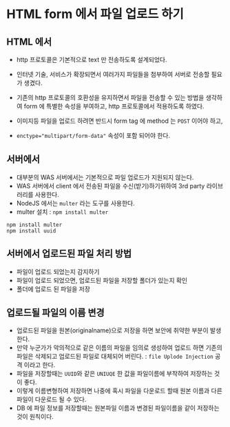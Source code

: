 # HTML form 에서 파일 업로드 하기

## HTML 에서

- http 프로토콜은 기본적으로 text 만 전송하도록 설계되었다.
- 인터넷 기술, 서비스가 확장되면서 여러가지 파일들을 첨부하여 서버로 전송할 필요가 생겼다.
- 기존의 http 프로토콜의 호환성을 유지하면서 파일을 전송할 수 있는 방법을 생각하여 form 에 특별한 속성을 부여하고, http 프로토콜에서 적용하도록 하였다.

- 이미지등 파일을 업로드 하려면 반드시 form tag 에 method 는 `POST` 이어야 하고,
- `enctype="multipart/form-data"` 속성이 포함 되어야 한다.

## 서버에서

- 대부분의 WAS 서버에서는 기본적으로 파일 업로드가 지원되지 않는다.
- WAS 서버에서 client 에서 전송된 파일을 수신(받기)하기위하여 3rd party 라이브러리를 사용한다.
- NodeJS 에서는 `multer` 라는 도구를 사용한다.
- multer 설치 : `npm install multer`

```baseh
npm install multer
npm install uuid
```

## 서버에서 업로드된 파일 처리 방법

- 파일이 업로드 되었는지 감지하기
- 파일이 업로드 되었으면, 업로드된 파일을 저장할 폴더가 있는지 확인
- 폴더에 업로드 된 파일을 저장

## 업로드될 파일의 이름 변경

- 업로드된 파일을 원본(originalname)으로 저장을 하면 보안에 취약한 부분이 발생한다.
- 만약 누군가가 악의적으로 같은 이름의 파일을 임의로 생성하여 업로드 하면 기존의 파일은 삭제되고 업로드된 파일로 대체되어 버린다. : `file Uplode Injection` 공격 이라고 한다.
- 파일을 저장할때는 `UUID`와 같은 `UNIUQE` 한 값을 파일이름에 부착하여 저장하는 것이 좋다.
- 이렇게 이름변형하여 저장하면 나중에 혹시 파일을 다운로드 할때 원본 이름과 다른 파일이 다운로드 될 수 있다.
- DB 에 파일 정보를 저장할때는 원본파일 이름과 변경된 파일이름을 같이 저장하는 것이 원칙이다.

